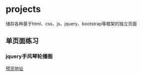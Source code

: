 # projects
储存各种基于html、css、js、jquery、bootstrap等框架的独立页面

## 单页面练习
### jquery手风琴轮播图
[预览地址](https://syinho.github.io/projects/jquery手风琴轮播图——背景图片与缩略图一致/index.html)
